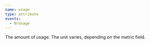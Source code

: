 ```yaml
---
name: usage
type: attribute
events:
  - NrUsage
---
```


The amount of usage. The unit varies, depending on the metric field.